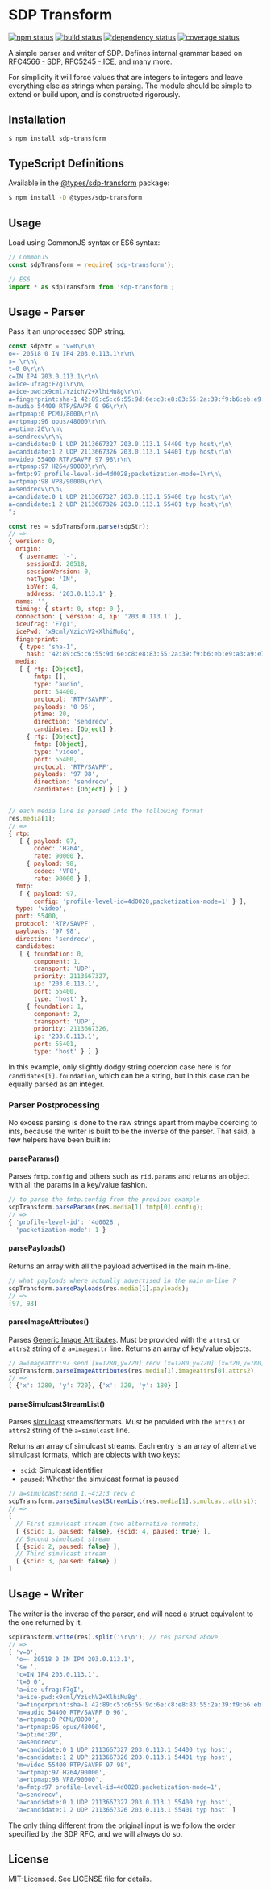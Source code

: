 # SDP Transform

[![npm status](http://img.shields.io/npm/v/sdp-transform.svg)](https://www.npmjs.org/package/sdp-transform)
[![build status](https://secure.travis-ci.org/clux/sdp-transform.svg)](http://travis-ci.org/clux/sdp-transform)
[![dependency status](https://david-dm.org/clux/sdp-transform.svg)](https://david-dm.org/clux/sdp-transform)
[![coverage status](http://img.shields.io/coveralls/clux/sdp-transform.svg)](https://coveralls.io/r/clux/sdp-transform)

A simple parser and writer of SDP. Defines internal grammar based on [RFC4566 - SDP](http://tools.ietf.org/html/rfc4566), [RFC5245 - ICE](http://tools.ietf.org/html/rfc5245), and many more.

For simplicity it will force values that are integers to integers and leave everything else as strings when parsing. The module should be simple to extend or build upon, and is constructed rigorously.


## Installation

```bash
$ npm install sdp-transform
```


## TypeScript Definitions

Available in the [@types/sdp-transform](https://www.npmjs.com/package/@types/sdp-transform) package:

```bash
$ npm install -D @types/sdp-transform
```


## Usage

Load using CommonJS syntax or ES6 syntax:

```js
// CommonJS
const sdpTransform = require('sdp-transform');

// ES6
import * as sdpTransform from 'sdp-transform';
```


## Usage - Parser

Pass it an unprocessed SDP string.

```js
const sdpStr = "v=0\r\n\
o=- 20518 0 IN IP4 203.0.113.1\r\n\
s= \r\n\
t=0 0\r\n\
c=IN IP4 203.0.113.1\r\n\
a=ice-ufrag:F7gI\r\n\
a=ice-pwd:x9cml/YzichV2+XlhiMu8g\r\n\
a=fingerprint:sha-1 42:89:c5:c6:55:9d:6e:c8:e8:83:55:2a:39:f9:b6:eb:e9:a3:a9:e7\r\n\
m=audio 54400 RTP/SAVPF 0 96\r\n\
a=rtpmap:0 PCMU/8000\r\n\
a=rtpmap:96 opus/48000\r\n\
a=ptime:20\r\n\
a=sendrecv\r\n\
a=candidate:0 1 UDP 2113667327 203.0.113.1 54400 typ host\r\n\
a=candidate:1 2 UDP 2113667326 203.0.113.1 54401 typ host\r\n\
m=video 55400 RTP/SAVPF 97 98\r\n\
a=rtpmap:97 H264/90000\r\n\
a=fmtp:97 profile-level-id=4d0028;packetization-mode=1\r\n\
a=rtpmap:98 VP8/90000\r\n\
a=sendrecv\r\n\
a=candidate:0 1 UDP 2113667327 203.0.113.1 55400 typ host\r\n\
a=candidate:1 2 UDP 2113667326 203.0.113.1 55401 typ host\r\n\
";

const res = sdpTransform.parse(sdpStr);
// =>
{ version: 0,
  origin:
   { username: '-',
     sessionId: 20518,
     sessionVersion: 0,
     netType: 'IN',
     ipVer: 4,
     address: '203.0.113.1' },
  name: '',
  timing: { start: 0, stop: 0 },
  connection: { version: 4, ip: '203.0.113.1' },
  iceUfrag: 'F7gI',
  icePwd: 'x9cml/YzichV2+XlhiMu8g',
  fingerprint:
   { type: 'sha-1',
     hash: '42:89:c5:c6:55:9d:6e:c8:e8:83:55:2a:39:f9:b6:eb:e9:a3:a9:e7' },
  media:
   [ { rtp: [Object],
       fmtp: [],
       type: 'audio',
       port: 54400,
       protocol: 'RTP/SAVPF',
       payloads: '0 96',
       ptime: 20,
       direction: 'sendrecv',
       candidates: [Object] },
     { rtp: [Object],
       fmtp: [Object],
       type: 'video',
       port: 55400,
       protocol: 'RTP/SAVPF',
       payloads: '97 98',
       direction: 'sendrecv',
       candidates: [Object] } ] }


// each media line is parsed into the following format
res.media[1];
// =>
{ rtp:
   [ { payload: 97,
       codec: 'H264',
       rate: 90000 },
     { payload: 98,
       codec: 'VP8',
       rate: 90000 } ],
  fmtp:
   [ { payload: 97,
       config: 'profile-level-id=4d0028;packetization-mode=1' } ],
  type: 'video',
  port: 55400,
  protocol: 'RTP/SAVPF',
  payloads: '97 98',
  direction: 'sendrecv',
  candidates:
   [ { foundation: 0,
       component: 1,
       transport: 'UDP',
       priority: 2113667327,
       ip: '203.0.113.1',
       port: 55400,
       type: 'host' },
     { foundation: 1,
       component: 2,
       transport: 'UDP',
       priority: 2113667326,
       ip: '203.0.113.1',
       port: 55401,
       type: 'host' } ] }
```

In this example, only slightly dodgy string coercion case here is for `candidates[i].foundation`, which can be a string, but in this case can be equally parsed as an integer.

### Parser Postprocessing

No excess parsing is done to the raw strings apart from maybe coercing to ints, because the writer is built to be the inverse of the parser. That said, a few helpers have been built in:

#### parseParams()

Parses `fmtp.config` and others such as `rid.params` and returns an object with all the params in a key/value fashion.

```js
// to parse the fmtp.config from the previous example
sdpTransform.parseParams(res.media[1].fmtp[0].config);
// =>
{ 'profile-level-id': '4d0028',
  'packetization-mode': 1 }
```

#### parsePayloads()

Returns an array with all the payload advertised in the main m-line.

```js
// what payloads where actually advertised in the main m-line ?
sdpTransform.parsePayloads(res.media[1].payloads);
// =>
[97, 98]
```

#### parseImageAttributes()

Parses [Generic Image Attributes](https://tools.ietf.org/html/rfc6236). Must be provided with the `attrs1` or `attrs2` string of a `a=imageattr` line. Returns an array of key/value objects.

```js
// a=imageattr:97 send [x=1280,y=720] recv [x=1280,y=720] [x=320,y=180]
sdpTransform.parseImageAttributes(res.media[1].imageattrs[0].attrs2)
// =>
[ {'x': 1280, 'y': 720}, {'x': 320, 'y': 180} ]
```

#### parseSimulcastStreamList()

Parses [simulcast](https://tools.ietf.org/html/draft-ietf-mmusic-sdp-simulcast) streams/formats. Must be provided with the `attrs1` or `attrs2` string of the `a=simulcast` line.

Returns an array of simulcast streams. Each entry is an array of alternative simulcast formats, which are objects with two keys:

* `scid`: Simulcast identifier
* `paused`: Whether the simulcast format is paused

```js
// a=simulcast:send 1,~4;2;3 recv c
sdpTransform.parseSimulcastStreamList(res.media[1].simulcast.attrs1);
// =>
[
  // First simulcast stream (two alternative formats)
  [ {scid: 1, paused: false}, {scid: 4, paused: true} ],
  // Second simulcast stream
  [ {scid: 2, paused: false} ],
  // Third simulcast stream
  [ {scid: 3, paused: false} ]
]
```

## Usage - Writer

The writer is the inverse of the parser, and will need a struct equivalent to the one returned by it.

```js
sdpTransform.write(res).split('\r\n'); // res parsed above
// =>
[ 'v=0',
  'o=- 20518 0 IN IP4 203.0.113.1',
  's= ',
  'c=IN IP4 203.0.113.1',
  't=0 0',
  'a=ice-ufrag:F7gI',
  'a=ice-pwd:x9cml/YzichV2+XlhiMu8g',
  'a=fingerprint:sha-1 42:89:c5:c6:55:9d:6e:c8:e8:83:55:2a:39:f9:b6:eb:e9:a3:a9:e7',
  'm=audio 54400 RTP/SAVPF 0 96',
  'a=rtpmap:0 PCMU/8000',
  'a=rtpmap:96 opus/48000',
  'a=ptime:20',
  'a=sendrecv',
  'a=candidate:0 1 UDP 2113667327 203.0.113.1 54400 typ host',
  'a=candidate:1 2 UDP 2113667326 203.0.113.1 54401 typ host',
  'm=video 55400 RTP/SAVPF 97 98',
  'a=rtpmap:97 H264/90000',
  'a=rtpmap:98 VP8/90000',
  'a=fmtp:97 profile-level-id=4d0028;packetization-mode=1',
  'a=sendrecv',
  'a=candidate:0 1 UDP 2113667327 203.0.113.1 55400 typ host',
  'a=candidate:1 2 UDP 2113667326 203.0.113.1 55401 typ host' ]
```

The only thing different from the original input is we follow the order specified by the SDP RFC, and we will always do so.


## License

MIT-Licensed. See LICENSE file for details.
